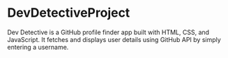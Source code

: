 # DevDetectiveProject
 Dev Detective is a GitHub profile finder app built with HTML, CSS, and JavaScript. It fetches and displays user details using GitHub API by simply entering a username.
